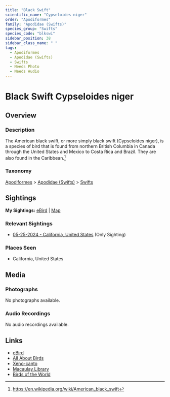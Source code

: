 ```yaml
---
title: "Black Swift"
scientific_name: "Cypseloides niger"
order: "Apodiformes"
family: "Apodidae (Swifts)"
species_group: "Swifts"
species_code: "blkswi"
sidebar_position: 38
sidebar_class_name: " "
tags: 
  - Apodiformes
  - Apodidae (Swifts)
  - Swifts
  - Needs Photo
  - Needs Audio
---
```


# Black Swift <span className='sci_name'>Cypseloides niger</span>

## Overview

### Description
The American black swift, or more simply black swift (Cypseloides niger), is a species of bird that is found from northern British Columbia in Canada through the United States and Mexico to Costa Rica and Brazil. They are also found in the Caribbean.[^1]

[^1]: https://en.wikipedia.org/wiki/American_black_swift

### Taxonomy
[Apodiformes](/tags/apodiformes) > [Apodidae (Swifts)](/tags/apodidae-swifts) > [Swifts](/tags/swifts)


## Sightings

**My Sightings:** [eBird](https://ebird.org/lifelist?r=world&time=life&spp=blkswi) | [Map](/map?species_code=blkswi)

### Relevant Sightings

* [05-25-2024 - California, United States](https://ebird.org/checklist/S177364706) (Only Sighting)

### Places Seen

* California, United States



## Media
### Photographs
No photographs available.

### Audio Recordings
No audio recordings available.

## Links
* [eBird](https://ebird.org/species/blkswi) 
* [All About Birds](https://www.allaboutbirds.org/guide/blkswi) 
* [Xeno-canto](https://www.xeno-canto.org/species/cypseloides-niger) 
* [Macaulay Library](https://search.macaulaylibrary.org/catalog?taxonCode=blkswi&sort=rating_rank_desc)
* [Birds of the World](https://birdsoftheworld.org/bow/species/blkswi)
